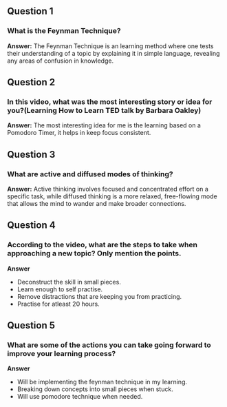 ## Question 1

### What is the Feynman Technique?

**Answer:**
The Feynman Technique is an learning method where one tests their understanding of a topic by explaining it in simple language, revealing any areas of confusion in knowledge.

## Question 2

### In this video, what was the most interesting story or idea for you?(Learning How to Learn TED talk by Barbara Oakley)

**Answer:**
The most interesting idea for me is the learning based on a Pomodoro Timer, it helps in keep focus consistent.

## Question 3

### What are active and diffused modes of thinking?

**Answer:**
Active thinking involves focused and concentrated effort on a specific task, while diffused thinking is a more relaxed, free-flowing mode that allows the mind to wander and make broader connections.

## Question 4

### According to the video, what are the steps to take when approaching a new topic? Only mention the points.

**Answer**

- Deconstruct the skill in small pieces.
- Learn enough to self practise.
- Remove distractions that are keeping you from practicing.
- Practise for atleast 20 hours.

## Question 5

### What are some of the actions you can take going forward to improve your learning process?

**Answer**

- Will be implementing the feynman technique in my learning.
- Breaking down concepts into small pieces when stuck.
- Will use pomodore technique when needed.

